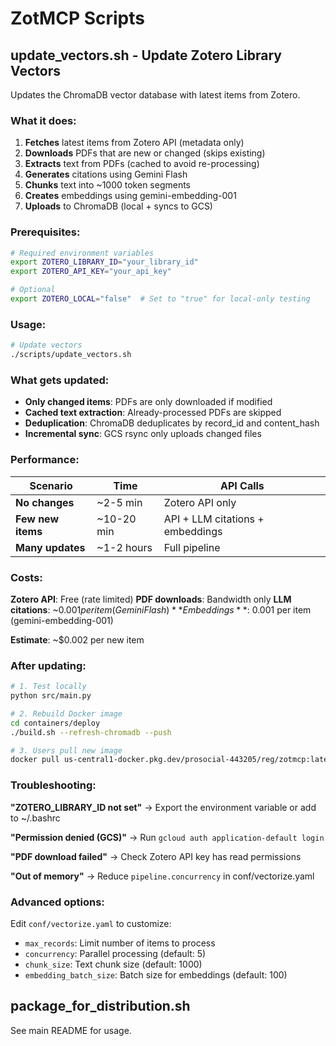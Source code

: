 # ZotMCP Scripts

## update_vectors.sh - Update Zotero Library Vectors

Updates the ChromaDB vector database with latest items from Zotero.

### What it does:

1. **Fetches** latest items from Zotero API (metadata only)
2. **Downloads** PDFs that are new or changed (skips existing)
3. **Extracts** text from PDFs (cached to avoid re-processing)
4. **Generates** citations using Gemini Flash
5. **Chunks** text into ~1000 token segments
6. **Creates** embeddings using gemini-embedding-001
7. **Uploads** to ChromaDB (local + syncs to GCS)

### Prerequisites:

```bash
# Required environment variables
export ZOTERO_LIBRARY_ID="your_library_id"
export ZOTERO_API_KEY="your_api_key"

# Optional
export ZOTERO_LOCAL="false"  # Set to "true" for local-only testing
```

### Usage:

```bash
# Update vectors
./scripts/update_vectors.sh
```

### What gets updated:

- **Only changed items**: PDFs are only downloaded if modified
- **Cached text extraction**: Already-processed PDFs are skipped
- **Deduplication**: ChromaDB deduplicates by record_id and content_hash
- **Incremental sync**: GCS rsync only uploads changed files

### Performance:

| Scenario | Time | API Calls |
|----------|------|-----------|
| **No changes** | ~2-5 min | Zotero API only |
| **Few new items** | ~10-20 min | API + LLM citations + embeddings |
| **Many updates** | ~1-2 hours | Full pipeline |

### Costs:

**Zotero API**: Free (rate limited)
**PDF downloads**: Bandwidth only
**LLM citations**: ~$0.001 per item (Gemini Flash)
**Embeddings**: ~$0.001 per item (gemini-embedding-001)

**Estimate**: ~$0.002 per new item

### After updating:

```bash
# 1. Test locally
python src/main.py

# 2. Rebuild Docker image
cd containers/deploy
./build.sh --refresh-chromadb --push

# 3. Users pull new image
docker pull us-central1-docker.pkg.dev/prosocial-443205/reg/zotmcp:latest
```

### Troubleshooting:

**"ZOTERO_LIBRARY_ID not set"**
→ Export the environment variable or add to ~/.bashrc

**"Permission denied (GCS)"**
→ Run `gcloud auth application-default login`

**"PDF download failed"**
→ Check Zotero API key has read permissions

**"Out of memory"**
→ Reduce `pipeline.concurrency` in conf/vectorize.yaml

### Advanced options:

Edit `conf/vectorize.yaml` to customize:
- `max_records`: Limit number of items to process
- `concurrency`: Parallel processing (default: 5)
- `chunk_size`: Text chunk size (default: 1000)
- `embedding_batch_size`: Batch size for embeddings (default: 100)

## package_for_distribution.sh

See main README for usage.
